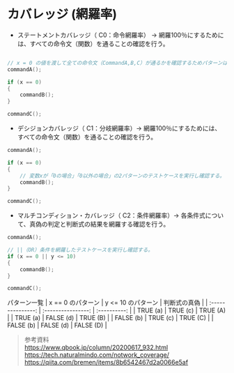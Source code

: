 # カバレッジ (網羅率)

- ステートメントカバレッジ（ C0：命令網羅率） → 網羅100％にするためには、すべての命令文（関数）を通ることの確認を行う。
```c++

// x = 0 の値を渡して全ての命令文（CommandA,B,C）が通るかを確認するためパターンは1通りのみになる。
commandA();

if (x == 0)
{
    commandB();
}

commandC();
```


- デシジョンカバレッジ（ C1：分岐網羅率）→ 網羅100％にするためには、すべての命令文（関数）を通ることの確認を行う。
```c++
commandA();

if (x == 0)
{　　　
    // 変数xが「0の場合」「0以外の場合」の2パターンのテストケースを実行し確認する。
    commandB();
}

commandC();
```

- マルチコンディション・カバレッジ（ C2：条件網羅率）→ 各条件式について、真偽の判定と判断式の結果を網羅する確認を行う。
```c++
commandA();

// ||（OR）条件を網羅したテストケースを実行し確認する。
if (x == 0 || y <= 10)
{
    commandB();
}

commandC();
```
パターン一覧
| x == 0 のパターン | y <= 10 のパターン | 判断式の真偽 |
| :---------------: | :----------------: | :----------: |
|     TRUE (a)      |      TRUE (c)      |   TRUE (A)   |
|     TRUE (a)      |     FALSE (d)      |   TRUE (B)   |
|     FALSE (b)     |      TRUE (c)      |   TRUE (C)   |
|     FALSE (b)     |     FALSE (d)      |  FALSE (D)   |



> 参考資料  
> <https://www.qbook.jp/column/20200617_932.html>  
> <https://tech.naturalmindo.com/notwork_coverage/>  
> <https://qiita.com/bremen/items/8b6542467d2a0066e5af>  
